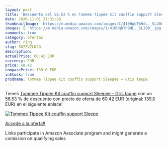 ```yaml
---
layout: post
title: 'Descuento del 56.53 % en Tommee Tippee Kit couffin support Sleepe'
date: 2020-11-01 21:31:28
thumbnailImage: 'https://m.media-amazon.com/images/I/410HqbTh9dL._SL200_.jpg'
images: [ 'https://m.media-amazon.com/images/I/410HqbTh9dL._SL200_.jpg' ]
comments: true
category: ofertas
author: ring
slug: B07ZVZLK3G
description:
actualPrice: 60.42 EUR
currency: EUR
price: 60.42
comparePrice: 139.0 EUR
inStock: true
prodname: Tommee Tippee Kit couffin support Sleepee – Gris taupe
---
```


Tienes [Tommee Tippee Kit couffin support Sleepee – Gris taupe](https://www.amazon.fr/dp/B07ZVZLK3G/?tag=tolees0d-21) con un 56.53 % de descuento con precio de oferta de 60.42 EUR (original: 139.0 EUR) en el siguiente enlace!

[![Tommee Tippee Kit couffin support Sleepe](https://m.media-amazon.com/images/I/410HqbTh9dL._SL200_.jpg)](https://www.amazon.fr/dp/B07ZVZLK3G/?tag=tolees0d-21)

[Accede a la oferta!!](https://www.amazon.fr/dp/B07ZVZLK3G/?tag=tolees0d-21)

Links participate in Amazon Associate program and might generate a comission on qualifying sales


